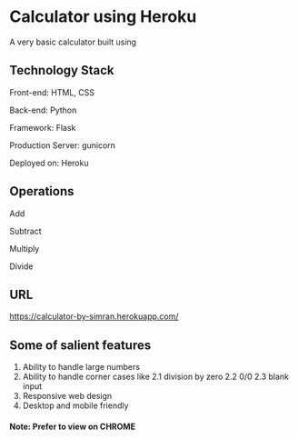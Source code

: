 # Calculator using Heroku
A very basic calculator built using

## Technology Stack
Front-end: HTML, CSS

Back-end: Python

Framework: Flask

Production Server: gunicorn

Deployed on: Heroku

## Operations
Add

Subtract

Multiply

Divide

## URL 
 https://calculator-by-simran.herokuapp.com/
 
## Some of salient features
1. Ability to handle large numbers
2. Ability to handle corner cases like
 2.1 division by zero
 2.2 0/0
 2.3 blank input
3. Responsive web design
4. Desktop and mobile friendly

#### Note: Prefer to view on CHROME
